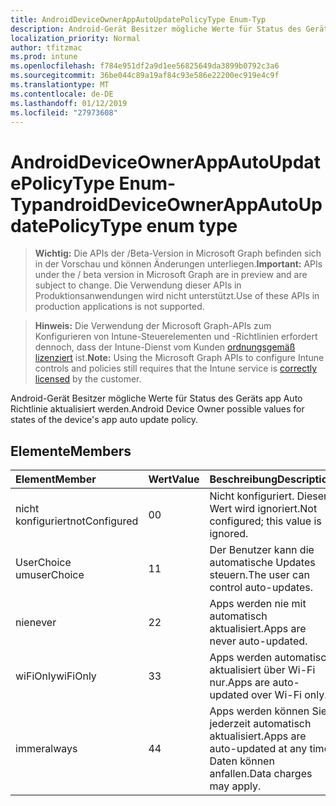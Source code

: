 ```yaml
---
title: AndroidDeviceOwnerAppAutoUpdatePolicyType Enum-Typ
description: Android-Gerät Besitzer mögliche Werte für Status des Geräts app Auto Richtlinie aktualisiert werden.
localization_priority: Normal
author: tfitzmac
ms.prod: intune
ms.openlocfilehash: f784e951df2a9d1ee56825649da3899b0792c3a6
ms.sourcegitcommit: 36be044c89a19af84c93e586e22200ec919e4c9f
ms.translationtype: MT
ms.contentlocale: de-DE
ms.lasthandoff: 01/12/2019
ms.locfileid: "27973608"
---
```

# <a name="androiddeviceownerappautoupdatepolicytype-enum-type"></a><span data-ttu-id="f5c32-103">AndroidDeviceOwnerAppAutoUpdatePolicyType Enum-Typ</span><span class="sxs-lookup"><span data-stu-id="f5c32-103">androidDeviceOwnerAppAutoUpdatePolicyType enum type</span></span>

> <span data-ttu-id="f5c32-104">**Wichtig:** Die APIs der /Beta-Version in Microsoft Graph befinden sich in der Vorschau und können Änderungen unterliegen.</span><span class="sxs-lookup"><span data-stu-id="f5c32-104">**Important:** APIs under the / beta version in Microsoft Graph are in preview and are subject to change.</span></span> <span data-ttu-id="f5c32-105">Die Verwendung dieser APIs in Produktionsanwendungen wird nicht unterstützt.</span><span class="sxs-lookup"><span data-stu-id="f5c32-105">Use of these APIs in production applications is not supported.</span></span>

> <span data-ttu-id="f5c32-106">**Hinweis:** Die Verwendung der Microsoft Graph-APIs zum Konfigurieren von Intune-Steuerelementen und -Richtlinien erfordert dennoch, dass der Intune-Dienst vom Kunden [ordnungsgemäß lizenziert](https://go.microsoft.com/fwlink/?linkid=839381) ist.</span><span class="sxs-lookup"><span data-stu-id="f5c32-106">**Note:** Using the Microsoft Graph APIs to configure Intune controls and policies still requires that the Intune service is [correctly licensed](https://go.microsoft.com/fwlink/?linkid=839381) by the customer.</span></span>

<span data-ttu-id="f5c32-107">Android-Gerät Besitzer mögliche Werte für Status des Geräts app Auto Richtlinie aktualisiert werden.</span><span class="sxs-lookup"><span data-stu-id="f5c32-107">Android Device Owner possible values for states of the device's app auto update policy.</span></span>
## <a name="members"></a><span data-ttu-id="f5c32-108">Elemente</span><span class="sxs-lookup"><span data-stu-id="f5c32-108">Members</span></span>
|<span data-ttu-id="f5c32-109">Element</span><span class="sxs-lookup"><span data-stu-id="f5c32-109">Member</span></span>|<span data-ttu-id="f5c32-110">Wert</span><span class="sxs-lookup"><span data-stu-id="f5c32-110">Value</span></span>|<span data-ttu-id="f5c32-111">Beschreibung</span><span class="sxs-lookup"><span data-stu-id="f5c32-111">Description</span></span>|
|:---|:---|:---|
|<span data-ttu-id="f5c32-112">nicht konfiguriert</span><span class="sxs-lookup"><span data-stu-id="f5c32-112">notConfigured</span></span>|<span data-ttu-id="f5c32-113">0</span><span class="sxs-lookup"><span data-stu-id="f5c32-113">0</span></span>|<span data-ttu-id="f5c32-114">Nicht konfiguriert. Dieser Wert wird ignoriert.</span><span class="sxs-lookup"><span data-stu-id="f5c32-114">Not configured; this value is ignored.</span></span>|
|<span data-ttu-id="f5c32-115">UserChoice um</span><span class="sxs-lookup"><span data-stu-id="f5c32-115">userChoice</span></span>|<span data-ttu-id="f5c32-116">1</span><span class="sxs-lookup"><span data-stu-id="f5c32-116">1</span></span>|<span data-ttu-id="f5c32-117">Der Benutzer kann die automatische Updates steuern.</span><span class="sxs-lookup"><span data-stu-id="f5c32-117">The user can control auto-updates.</span></span>|
|<span data-ttu-id="f5c32-118">nie</span><span class="sxs-lookup"><span data-stu-id="f5c32-118">never</span></span>|<span data-ttu-id="f5c32-119">2</span><span class="sxs-lookup"><span data-stu-id="f5c32-119">2</span></span>|<span data-ttu-id="f5c32-120">Apps werden nie mit automatisch aktualisiert.</span><span class="sxs-lookup"><span data-stu-id="f5c32-120">Apps are never auto-updated.</span></span>|
|<span data-ttu-id="f5c32-121">wiFiOnly</span><span class="sxs-lookup"><span data-stu-id="f5c32-121">wiFiOnly</span></span>|<span data-ttu-id="f5c32-122">3</span><span class="sxs-lookup"><span data-stu-id="f5c32-122">3</span></span>|<span data-ttu-id="f5c32-123">Apps werden automatisch aktualisiert über Wi-Fi nur.</span><span class="sxs-lookup"><span data-stu-id="f5c32-123">Apps are auto-updated over Wi-Fi only.</span></span>|
|<span data-ttu-id="f5c32-124">immer</span><span class="sxs-lookup"><span data-stu-id="f5c32-124">always</span></span>|<span data-ttu-id="f5c32-125">4</span><span class="sxs-lookup"><span data-stu-id="f5c32-125">4</span></span>|<span data-ttu-id="f5c32-126">Apps werden können Sie jederzeit automatisch aktualisiert.</span><span class="sxs-lookup"><span data-stu-id="f5c32-126">Apps are auto-updated at any time.</span></span> <span data-ttu-id="f5c32-127">Daten können anfallen.</span><span class="sxs-lookup"><span data-stu-id="f5c32-127">Data charges may apply.</span></span>|





